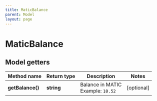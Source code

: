 ```yaml
---
title: MaticBalance
parent: Model
layout: page
---
```


# MaticBalance

## Model getters

Method name | Return type | Description | Notes
------------ | ------------- | ------------- | -------------
**getBalance()** | **string** | Balance in MATIC <br>Example: `10.52` | [optional]

